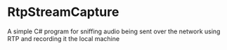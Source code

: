 # RtpStreamCapture
A simple C# program for sniffing audio being sent over the network using RTP and recording it the local machine
